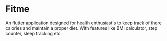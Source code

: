 # Fitme

An flutter application designed for health enthusiast's to keep track of there calories and maintain a proper diet. With features like BMI calculator, step counter, sleep tracking etc.
